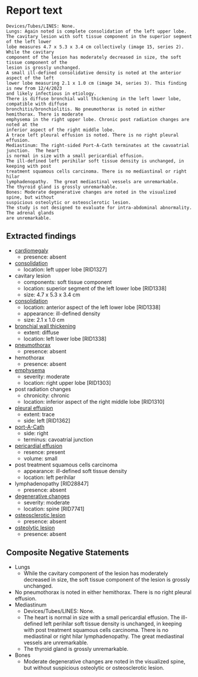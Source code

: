 # Report text

```text
Devices/Tubes/LINES: None.
Lungs: Again noted is complete consolidation of the left upper lobe. 
The cavitary lesion with soft tissue component in the superior segment of the left lower
lobe measures 4.7 x 5.3 x 3.4 cm collectively (image 15, series 2). While the cavitary
component of the lesion has moderately decreased in size, the soft tissue component of the
lesion is grossly unchanged.
A small ill-defined consolidative density is noted at the anterior aspect of the left
lower lobe measuring 2.1 x 1.0 cm (image 34, series 3). This finding is new from 12/4/2023
and likely infectious in etiology.
There is diffuse bronchial wall thickening in the left lower lobe, compatible with diffuse
bronchitis/bronchiolitis. No pneumothorax is noted in either hemithorax. There is moderate
emphysema in the right upper lobe. Chronic post radiation changes are noted at the
inferior aspect of the right middle lobe.
A trace left pleural effusion is noted. There is no right pleural effusion.
Mediastinum: The right-sided Port-A-Cath terminates at the cavoatrial junction.  The heart
is normal in size with a small pericardial effusion.
The ill-defined left perihilar soft tissue density is unchanged, in keeping with post
treatment squamous cells carcinoma. There is no mediastinal or right hilar
lymphadenopathy.  The great mediastinal vessels are unremarkable.
The thyroid gland is grossly unremarkable.  
Bones: Moderate degenerative changes are noted in the visualized spine, but without
suspicious osteolytic or osteosclerotic lesion.
The study is not designed to evaluate for intra-abdominal abnormality. The adrenal glands
are unremarkable.
```

## Extracted findings

- [cardiomegaly](../../definitions/upmedic/Cardiomegaly.cde.md)
  - presence: absent
- [consolidation](../../definitions/smartreporting/consolidation.txt)
  - location: left upper lobe \[RID1327\]
- cavitary lesion
  - components: soft tissue component
  - location: superior segment of the left lower lobe \[RID1338\]
  - size: 4.7 x 5.3 x 3.4 cm
- [consolidation](../../definitions/smartreporting/consolidation.txt)
  - location: anterior aspect of the left lower lobe \[RID1338\]
  - appearance: ill-defined density
  - size: 2.1 x 1.0 cm
- [bronchial wall thickening](../../definitions/hood/bronchial-wall-thickening.md)
  - extent: diffuse
  - location:  left lower lobe \[RID1338\]
- [pneumothorax](../../definitions/hood/pneumothorax.md)
  - presence: absent
- hemothorax
  - presence: absent
- [emphysema](../../definitions/hood/emphysema.md)
  - severity: moderate
  - location: right upper lobe \[RID1303\]
- post radiation changes
  - chronicity: chronic
  - location: inferior aspect of the right middle lobe \[RID1310\]
- [pleural effusion](../../definitions/hood/pleural-effusion.md)
  - extent: trace
  - side: left \[RID1362\]
- [port-A-Cath](../../definitions/hood/tunneled-port-catheter.md)
  - side: right
  - terminus: cavoatrial junction
- [pericardial effusion](../../definitions/hood/pericardial-effusion.md)
  - resence: present
  - volume: small
- post treatment squamous cells carcinoma
  - appearance: ill-defined soft tissue density
  - location: left perihilar
- lymphadenopathy \[RID28847\]
  - presence: absent
- [degenerative changes](../../definitions/nuance/thoracic_spine_degenerative_changes.json)
  - severity: moderate
  - location: spine \[RID7741\]
- [osteosclerotic lesion](../../definitions/hood/sclerotic-lesion.md)
  - presence: absent
- [osteolytic lesion](../../definitions/hood/lytic-lesion.md)
  - presence: absent
  
## Composite Negative Statements

- Lungs
  - While the cavitary component of the lesion has moderately decreased in size, the soft tissue component of the lesion is grossly unchanged.
- No pneumothorax is noted in either hemithorax. There is no right pleural effusion.
- Mediastinum
  - Devices/Tubes/LINES: None.
  - The heart is normal in size with a small pericardial effusion. The ill-defined left perihilar soft tissue density is unchanged, in keeping with post treatment squamous cells carcinoma. There is no mediastinal or right hilar lymphadenopathy.  The great mediastinal vessels are unremarkable.
  - The thyroid gland is grossly unremarkable.  
- Bones
  - Moderate degenerative changes are noted in the visualized spine, but without
suspicious osteolytic or osteosclerotic lesion.
